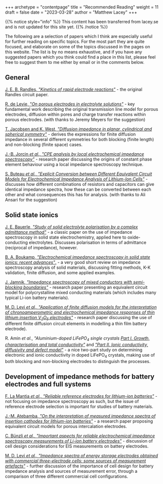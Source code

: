 +++
archetype = "contentpage"
title = "Recommended Reading"
weight = 11
draft = false
date = "2023-03-28"
author = "Matthew Lacey"
+++


{{% notice style="info" %}}
This content has been transferred from lacey.se and is not updated for this site yet.
{{% /notice %}}

The following are a selection of papers which I think are especially useful for further reading on specific topics. For the most part they are quite focused, and elaborate on some of the topics discussed in the pages on this website. The list is by no means exhaustive, and if you have any suggested papers which you think could find a place in this list, please feel free to suggest them to me either by email or in the comments below.

## General

[J. E. B. Randles, _"Kinetics of rapid electrode reactions"_](http://dx.doi.org/10.1039/DF9470100011) - the original Randles circuit paper.

[R. de Levie, _"On porous electrodes in electrolyte solutions"_](https://doi.org/10.1016/0013-4686(63)80042-0) - key fundamental work describing the original transmission line model for porous electrodes, diffusion within pores and charge transfer reactions within porous electrodes. (with thanks to Jeremy Meyers for the suggestion)

[T. Jacobsen and K. West, _"Diffusion impedance in planar, cylindrical and spherical symmetry"_](https://doi.org/10.1016/0013-4686(94)E0192-3) - derives the expressions for finite diffusion impedance in several different symmetries for both blocking (finite length) and non-blocking (finite space) cases.

[J.-B. Jorcin _et al_., _"CPE analysis by local electrochemical impedance spectroscopy"_](https://doi.org/10.1016/j.electacta.2005.02.128) - research paper discussing the origins of constant phase element behaviour using a local impedance spectroscopy technique.

[S. Buteau _et al_., _"Explicit Conversion between Different Equivalent Circuit Models for Electrochemical Impedance Analysis of Lithium-Ion Cells"_](https://doi.org/10.1149/2.0841802jes) - discusses how different combinations of resistors and capacitors can give identical impedance spectra, how these can be converted between each other and what consequences this has for analysis. (with thanks to Ali Ansari for the suggestion)

## Solid state ionics

[J. E. Bauerle, _"Study of solid electrolyte polarisation by a complex admittance method"_](https://doi.org/10.1016/0022-3697(69)90039-0) - a classic paper on the use of impedance spectroscopy in solid state electrochemistry, applied here to oxide-conducting electrolytes. Discusses polarisation in terms of admittance (reciprocal of impedance), however.

[B. A. Boukamp, _"Electrochemical impedance spectroscopy in solid state ionics: recent advances"_.](https://doi.org/10.1016/j.ssi.2003.07.002) - a very good short review on impedance spectroscopy analysis of solid materials, discussing fitting methods, K-K validation, finite diffusion, and some applied examples.

[J. Jamnik, _"Impedance spectroscopy of mixed conductors with semi-blocking boundaries"_](https://doi.org/10.1016/S0167-2738(02)00183-2) - research paper presenting an equivalent circuit model for polycrystalline mixed conducting materials (which includes many typical Li-ion battery materials).

[M. D. Levi _et al_., _"Application of finite diffusion models for the interpretation of chronoamperometric and electrochemical impedance responses of thin lithium insertion V<sub>2</sub>O<sub>5</sub> electrodes"_](https://doi.org/10.1016/S0167-2738(01)00819-0) - research paper discussing the use of different finite diffusion circuit elements in modelling a thin film battery electrode).

R. Amin _et al_., _"Aluminium-doped LiFePO<sub>4</sub> single crystals_ [_Part I. Growth, characterisation and total conductivity"_](http://dx.doi.org/10.1039/B801234B) and [_"Part II. Ionic conductivity, diffusivity and defect model"_](http://dx.doi.org/10.1039/B801795F) - a nice two-part study on determining electronic and ionic conductivity in doped LiFePO<sub>4</sub> crystals, making use of both blocking and non-blocking electrodes to distinguish the processes.

## Development of impedance methods for battery electrodes and full systems

[F. La Mantia _et al_., _"Reliable reference electrodes for lithium-ion batteries"_](https://doi.org/10.1016/j.elecom.2013.03.015) - not focusing on impedance spectroscopy as such, but the issue of reference electrode selection is important for studies of battery materials.


[J.-M. Atebamba, _"On the interpretation of measured impedance spectra of insertion cathodes for lithium-ion batteries"_](http://dx.doi.org/10.1149/1.3489353) - a research paper proposing equivalent circuit models for porous intercalation electrodes.

[C. Bünzli _et al_., _"Important aspects for reliable electrochemical impedance spectroscopy measurements of Li-ion battery electrodes"_](http://dx.doi.org/10.1149/2.1061501jes) - discussion of cell design considerations for EIS measurements on battery electrodes.

[M. D. Levi _et al_., _"Impedance spectra of energy storage electrodes obtained with commercial three-electrode cells: some sources of measurement artefacts"_](http://dx.doi.org/10.1016/j.electacta.2014.10.083) - further discussion of the importance of cell design for battery impedance analysis and sources of measurement error, through a comparison of three different commercial cell configurations.